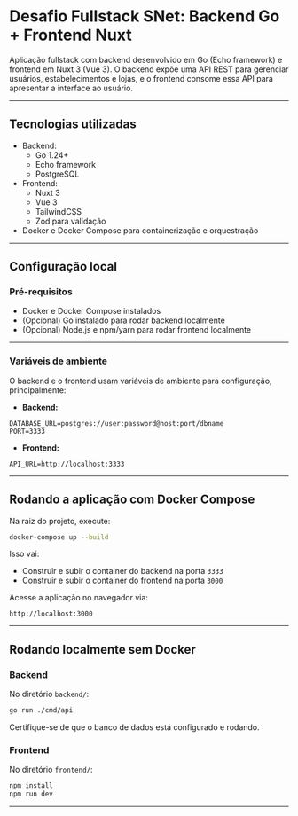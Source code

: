# Desafio Fullstack SNet: Backend Go + Frontend Nuxt

Aplicação fullstack com backend desenvolvido em Go (Echo framework) e frontend em Nuxt 3 (Vue 3). O backend expõe uma API REST para gerenciar usuários, estabelecimentos e lojas, e o frontend consome essa API para apresentar a interface ao usuário.

---

## Tecnologias utilizadas

- Backend:
  - Go 1.24+
  - Echo framework
  - PostgreSQL
- Frontend:
  - Nuxt 3
  - Vue 3
  - TailwindCSS
  - Zod para validação
- Docker e Docker Compose para containerização e orquestração

---

## Configuração local

### Pré-requisitos

- Docker e Docker Compose instalados
- (Opcional) Go instalado para rodar backend localmente
- (Opcional) Node.js e npm/yarn para rodar frontend localmente

---

### Variáveis de ambiente

O backend e o frontend usam variáveis de ambiente para configuração, principalmente:

- **Backend:**

```env
DATABASE_URL=postgres://user:password@host:port/dbname
PORT=3333
```

- **Frontend:**

```env
API_URL=http://localhost:3333
```

---

## Rodando a aplicação com Docker Compose

Na raiz do projeto, execute:

```bash
docker-compose up --build
```

Isso vai:

- Construir e subir o container do backend na porta `3333`
- Construir e subir o container do frontend na porta `3000`

Acesse a aplicação no navegador via:

```
http://localhost:3000
```

---

## Rodando localmente sem Docker

### Backend

No diretório `backend/`:

```bash
go run ./cmd/api
```

Certifique-se de que o banco de dados está configurado e rodando.

### Frontend

No diretório `frontend/`:

```bash
npm install
npm run dev
```
---
